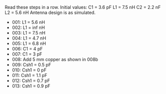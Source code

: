 Read these steps in a row. Initial values:
C1 = 3.6 pF
L1 = 7.5 nH
C2 = 2.2 nF
L2 = 5.6 nH
Antenna design is as simulated.

- 001: L1 = 5.6 nH
- 002: L1 = inf nH
- 003: L1 = 7.5 nH
- 004: L1 = 4.7 nH
- 005: L1 = 6.8 nH
- 006: C1 = 4 pF
- 007: C1 = 3 pF
- 008: Add 5 mm copper as shown in 008b
- 009: Csh1 = 0.5 pF
- 010: Csh1 = 0 pF
- 011: Csh1 = 1.1 pF
- 012: Csh1 = 0.7 pF
- 013: Csh1 = 0.9 pF
